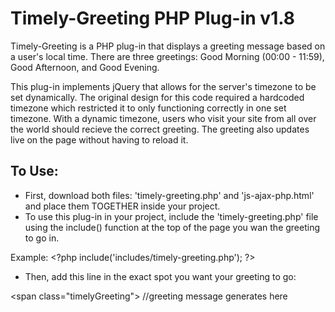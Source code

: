 # Timely-Greeting PHP Plug-in v1.8
 
Timely-Greeting is a PHP plug-in that displays a greeting message based on a user's local time.
There are three greetings: Good Morning (00:00 - 11:59), Good Afternoon, and Good Evening.

This plug-in implements jQuery that allows for the server's timezone to be set dynamically. The original design for this code required a hardcoded timezone which restricted it to only functioning correctly in one set timezone. With a dynamic timezone, users who visit your site from all over the world should recieve the correct greeting. The greeting also updates live on the page without having to reload it.

## To Use:
* First, download both files: 'timely-greeting.php' and 'js-ajax-php.html' and place them TOGETHER inside your project.
* To use this plug-in in your project, include the 'timely-greeting.php' file using the include() function at the top of the page you wan the greeting to go in.

Example:
\<?php include('includes/timely-greeting.php'); ?>

* Then, add this line in the exact spot you want your greeting to go:

\<span class="timelyGreeting"></span> //greeting message generates here
